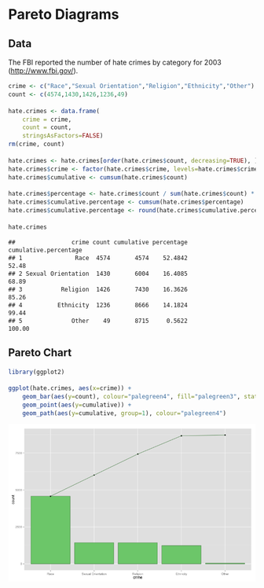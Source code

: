 Pareto Diagrams
========================================================

## Data
The FBI reported the number of hate crimes by category for 2003 (http://www.fbi.gov/). 

```r
crime <- c("Race","Sexual Orientation","Religion","Ethnicity","Other")
count <- c(4574,1430,1426,1236,49)

hate.crimes <- data.frame(  
    crime = crime,
    count = count,
    stringsAsFactors=FALSE)
rm(crime, count)

hate.crimes <- hate.crimes[order(hate.crimes$count, decreasing=TRUE), ]
hate.crimes$crime <- factor(hate.crimes$crime, levels=hate.crimes$crime)
hate.crimes$cumulative <- cumsum(hate.crimes$count)

hate.crimes$percentage <- hate.crimes$count / sum(hate.crimes$count) * 100
hate.crimes$cumulative.percentage <- cumsum(hate.crimes$percentage)
hate.crimes$cumulative.percentage <- round(hate.crimes$cumulative.percentage, digits = 2)

hate.crimes
```

```
##                crime count cumulative percentage cumulative.percentage
## 1               Race  4574       4574    52.4842                 52.48
## 2 Sexual Orientation  1430       6004    16.4085                 68.89
## 3           Religion  1426       7430    16.3626                 85.26
## 4          Ethnicity  1236       8666    14.1824                 99.44
## 5              Other    49       8715     0.5622                100.00
```

## Pareto Chart

```r
library(ggplot2)

ggplot(hate.crimes, aes(x=crime)) +
    geom_bar(aes(y=count), colour="palegreen4", fill="palegreen3", stat="identity") +
    geom_point(aes(y=cumulative)) +
    geom_path(aes(y=cumulative, group=1), colour="palegreen4") 
```

![plot of chunk unnamed-chunk-2](figure/unnamed-chunk-2.png) 

